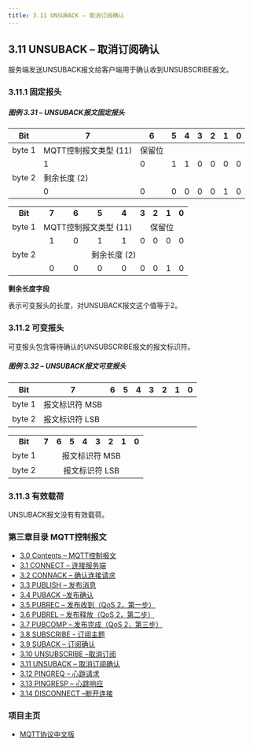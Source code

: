 ```yaml
---
title: 3.11 UNSUBACK – 取消订阅确认
---
```

## 3.11 UNSUBACK – 取消订阅确认

服务端发送UNSUBACK报文给客户端用于确认收到UNSUBSCRIBE报文。

### 3.11.1 固定报头

##### 图例 3.31 – UNSUBACK报文固定报头

| **Bit** | **7**                 | **6**  | **5** | **4** | **3** | **2** | **1** | **0** |
|---------|-----------------------|--------|-------|-------|-------|-------|-------|-------|
| byte 1  | MQTT控制报文类型 (11) | 保留位 |
|         | 1                     | 0      | 1     | 1     | 0     | 0     | 0     | 0     |
| byte 2  | 剩余长度 (2)          |
|         | 0                     | 0      | 0     | 0     | 0     | 0     | 1     | 0     |

<table style="text-align:center">
   <tr>
     <td align="center"><strong>Bit</strong></td>
     <td align="center"><strong>7</strong></td>
     <td align="center"><strong>6</strong></td>
     <td align="center"><strong>5</strong></td>
     <td align="center"><strong>4</strong></td>
     <td align="center"><strong>3</strong></td>
     <td align="center"><strong>2</strong></td>
     <td align="center"><strong>1</strong></td>
     <td align="center"><strong>0</strong></td>
   </tr>
   <tr>
     <td>byte 1</td>
     <td colspan="4" align="center">MQTT控制报文类型 (11)</td>
     <td colspan="4" align="center">保留位</td>
   </tr>
   <tr>
       <td></td>
       <td align="center">1</td>
       <td align="center">0</td>
       <td align="center">1</td>
       <td align="center">1</td>
       <td align="center">0</td>
       <td align="center">0</td>
       <td align="center">0</td>
       <td align="center">0</td>
     </tr>
   <tr>
     <td>byte 2</td>
     <td colspan="8" align="center">剩余长度 (2)</td>
   </tr>
   <tr>
       <td></td>
       <td align="center">0</td>
       <td align="center">0</td>
       <td align="center">0</td>
       <td align="center">0</td>
       <td align="center">0</td>
       <td align="center">0</td>
       <td align="center">1</td>
       <td align="center">0</td>
     </tr>
 </table>

**剩余长度字段**

表示可变报头的长度，对UNSUBACK报文这个值等于2。

### 3.11.2 可变报头

可变报头包含等待确认的UNSUBSCRIBE报文的报文标识符。

##### 图例 3.32 – UNSUBACK报文可变报头

| **Bit** | **7**          | **6** | **5** | **4** | **3** | **2** | **1** | **0** |
|---------|----------------|-------|-------|-------|-------|-------|-------|-------|
| byte 1  | 报文标识符 MSB |
| byte 2  | 报文标识符 LSB |

<table style="text-align:center">
   <tr>
     <td align="center"><strong>Bit</strong></td>
     <td align="center"><strong>7</strong></td>
     <td align="center"><strong>6</strong></td>
     <td align="center"><strong>5</strong></td>
     <td align="center"><strong>4</strong></td>
     <td align="center"><strong>3</strong></td>
     <td align="center"><strong>2</strong></td>
     <td align="center"><strong>1</strong></td>
     <td align="center"><strong>0</strong></td>
   </tr>
   <tr>
     <td>byte 1</td>
     <td colspan="8" align="center">报文标识符 MSB</td>
   </tr>
   <tr>
     <td>byte 2</td>
     <td colspan="8" align="center">报文标识符 LSB</td>
   </tr>
 </table>

### 3.11.3 有效载荷

UNSUBACK报文没有有效载荷。


### 第三章目录 MQTT控制报文

- [3.0 Contents – MQTT控制报文](03-ControlPackets.md)
- [3.1 CONNECT – 连接服务端](0301-CONNECT.md)
- [3.2 CONNACK – 确认连接请求](0302-CONNACK.md)
- [3.3 PUBLISH – 发布消息](0303-PUBLISH.md)
- [3.4 PUBACK –发布确认](0304-PUBACK.md)
- [3.5 PUBREC – 发布收到（QoS 2，第一步）](0305-PUBREC.md)
- [3.6 PUBREL – 发布释放（QoS 2，第二步）](0306-PUBREL.md)
- [3.7 PUBCOMP – 发布完成（QoS 2，第三步）](0307-PUBCOMP.md)
- [3.8 SUBSCRIBE - 订阅主题](0308-SUBSCRIBE.md)
- [3.9 SUBACK – 订阅确认](0309-SUBACK.md)
- [3.10 UNSUBSCRIBE –取消订阅](0310-UNSUBSCRIBE.md)
- [3.11 UNSUBACK – 取消订阅确认](0311-UNSUBACK.md)
- [3.12 PINGREQ – 心跳请求](0312-PINGREQ.md)
- [3.13 PINGRESP – 心跳响应](0313-PINGRESP.md)
- [3.14 DISCONNECT –断开连接](0314-DISCONNECT.md)

### 项目主页

- [MQTT协议中文版](https://github.com/mcxiaoke/mqtt)


